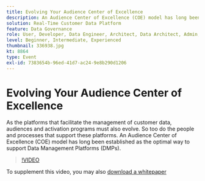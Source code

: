```yaml
---
title: Evolving Your Audience Center of Excellence
description: An Audience Center of Excellence (COE) model has long been established as the optimal way to support Data Management Platforms (DMPs).
solution: Real-Time Customer Data Platform
feature: Data Governance
role: User, Developer, Data Engineer, Architect, Data Architect, Admin, Leader
level: Beginner, Intermediate, Experienced
thumbnail: 336938.jpg
kt: 8864
type: Event
exl-id: 7383654b-96ed-41d7-ac24-9e8b290d1206
---
```

# Evolving Your Audience Center of Excellence

As the platforms that facilitate the management of customer data, audiences and activation programs must also evolve. So too do the people and processes that support these platforms. An Audience Center of Excellence (COE) model has long been established as the optimal way to support Data Management Platforms (DMPs).

>[!VIDEO](https://video.tv.adobe.com/v/336938/?quality=12&learn=on)

To supplement this video, you may also [download a whitepaper](./../assets/whitepaper-evolving-the-audience-center-of-excellence.pdf)
